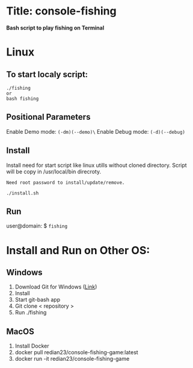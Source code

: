 # Title:  console-fishing
**Bash script to play fishing on Terminal**

# Linux
## To start localy script:
```
./fishing
or 
bash fishing
```
## Positional Parameters
Enable Demo mode:
``
(-dm)(--demo)\
``
Enable Debug mode:
``
(-d)(--debug)
``
## Install 
Install need for start script like linux utills without cloned directory.
Script will be copy in /usr/local/bin direcroty.

``Need root password to install/update/remove.``  
```
./install.sh
```

## Run
user@domain: $ ``fishing `` 

# Install and Run on Other OS:

## Windows

1. Download Git for Windows ([Link](https://git-scm.com/download/win)) 
2. Install 
3. Start git-bash app 
4. Git clone < repository >
5. Run ./fishing

## MacOS

1. Install Docker 
2. docker pull redian23/console-fishing-game:latest
3. docker run -it redian23/console-fishing-game


